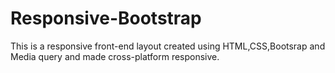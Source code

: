 # Responsive-Bootstrap
This is a responsive front-end layout created using HTML,CSS,Bootsrap and Media query and made cross-platform responsive.
